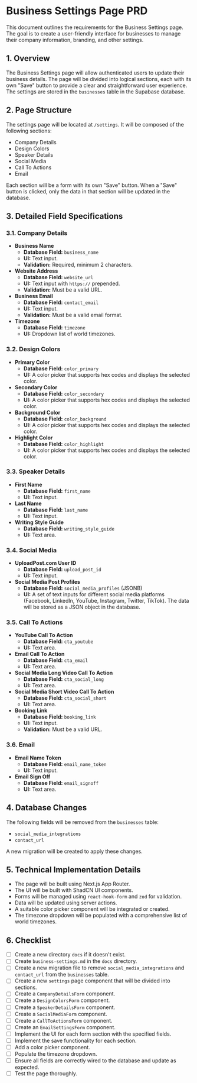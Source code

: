 # Business Settings Page PRD

This document outlines the requirements for the Business Settings page. The goal is to create a user-friendly interface for businesses to manage their company information, branding, and other settings.

## 1. Overview

The Business Settings page will allow authenticated users to update their business details. The page will be divided into logical sections, each with its own "Save" button to provide a clear and straightforward user experience. The settings are stored in the `businesses` table in the Supabase database.

## 2. Page Structure

The settings page will be located at `/settings`. It will be composed of the following sections:

-   Company Details
-   Design Colors
-   Speaker Details
-   Social Media
-   Call To Actions
-   Email

Each section will be a form with its own "Save" button. When a "Save" button is clicked, only the data in that section will be updated in the database.

## 3. Detailed Field Specifications

### 3.1. Company Details

-   **Business Name**
    -   **Database Field:** `business_name`
    -   **UI:** Text input.
    -   **Validation:** Required, minimum 2 characters.
-   **Website Address**
    -   **Database Field:** `website_url`
    -   **UI:** Text input with `https://` prepended.
    -   **Validation:** Must be a valid URL.
-   **Business Email**
    -   **Database Field:** `contact_email`
    -   **UI:** Text input.
    -   **Validation:** Must be a valid email format.
-   **Timezone**
    -   **Database Field:** `timezone`
    -   **UI:** Dropdown list of world timezones.

### 3.2. Design Colors

-   **Primary Color**
    -   **Database Field:** `color_primary`
    -   **UI:** A color picker that supports hex codes and displays the selected color.
-   **Secondary Color**
    -   **Database Field:** `color_secondary`
    -   **UI:** A color picker that supports hex codes and displays the selected color.
-   **Background Color**
    -   **Database Field:** `color_background`
    -   **UI:** A color picker that supports hex codes and displays the selected color.
-   **Highlight Color**
    -   **Database Field:** `color_highlight`
    -   **UI:** A color picker that supports hex codes and displays the selected color.

### 3.3. Speaker Details

-   **First Name**
    -   **Database Field:** `first_name`
    -   **UI:** Text input.
-   **Last Name**
    -   **Database Field:** `last_name`
    -   **UI:** Text input.
-   **Writing Style Guide**
    -   **Database Field:** `writing_style_guide`
    -   **UI:** Text area.

### 3.4. Social Media

-   **UploadPost.com User ID**
    -   **Database Field:** `upload_post_id`
    -   **UI:** Text input.
-   **Social Media Post Profiles**
    -   **Database Field:** `social_media_profiles` (JSONB)
    -   **UI:** A set of text inputs for different social media platforms (Facebook, LinkedIn, YouTube, Instagram, Twitter, TikTok). The data will be stored as a JSON object in the database.

### 3.5. Call To Actions

-   **YouTube Call To Action**
    -   **Database Field:** `cta_youtube`
    -   **UI:** Text area.
-   **Email Call To Action**
    -   **Database Field:** `cta_email`
    -   **UI:** Text area.
-   **Social Media Long Video Call To Action**
    -   **Database Field:** `cta_social_long`
    -   **UI:** Text area.
-   **Social Media Short Video Call To Action**
    -   **Database Field:** `cta_social_short`
    -   **UI:** Text area.
-   **Booking Link**
    -   **Database Field:** `booking_link`
    -   **UI:** Text input.
    -   **Validation:** Must be a valid URL.

### 3.6. Email

-   **Email Name Token**
    -   **Database Field:** `email_name_token`
    -   **UI:** Text input.
-   **Email Sign Off**
    -   **Database Field:** `email_signoff`
    -   **UI:** Text area.

## 4. Database Changes

The following fields will be removed from the `businesses` table:
- `social_media_integrations`
- `contact_url`

A new migration will be created to apply these changes.

## 5. Technical Implementation Details

-   The page will be built using Next.js App Router.
-   The UI will be built with ShadCN UI components.
-   Forms will be managed using `react-hook-form` and `zod` for validation.
-   Data will be updated using server actions.
-   A suitable color picker component will be integrated or created.
-   The timezone dropdown will be populated with a comprehensive list of world timezones.

## 6. Checklist

-   [ ] Create a new directory `docs` if it doesn't exist.
-   [ ] Create `business-settings.md` in the `docs` directory.
-   [ ] Create a new migration file to remove `social_media_integrations` and `contact_url` from the `businesses` table.
-   [ ] Create a new `settings` page component that will be divided into sections.
-   [ ] Create a `CompanyDetailsForm` component.
-   [ ] Create a `DesignColorsForm` component.
-   [ ] Create a `SpeakerDetailsForm` component.
-   [ ] Create a `SocialMediaForm` component.
-   [ ] Create a `CallToActionsForm` component.
-   [ ] Create an `EmailSettingsForm` component.
-   [ ] Implement the UI for each form section with the specified fields.
-   [ ] Implement the save functionality for each section.
-   [ ] Add a color picker component.
-   [ ] Populate the timezone dropdown.
-   [ ] Ensure all fields are correctly wired to the database and update as expected.
-   [ ] Test the page thoroughly. 